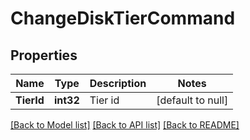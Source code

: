 # ChangeDiskTierCommand

## Properties
Name | Type | Description | Notes
------------ | ------------- | ------------- | -------------
**TierId** | **int32** | Tier id | [default to null]

[[Back to Model list]](../README.md#documentation-for-models) [[Back to API list]](../README.md#documentation-for-api-endpoints) [[Back to README]](../README.md)


